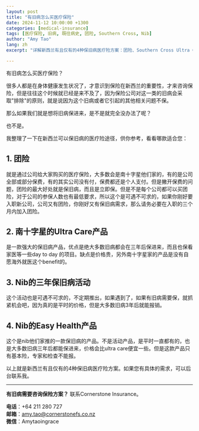 ```yaml
---
layout: post
title: "有旧病怎么买医疗保险"
date: 2024-11-12 10:00:00 +1300
categories: [medical-insurance]
tags: [医疗保险, 旧病, 既往病史, 团险, Southern Cross, Nib]
author: "Amy Tao"
lang: zh
excerpt: "详解新西兰有且仅有的4种保旧病医疗险方案：团险、Southern Cross Ultra Care、Nib三年保旧病活动和Nib Easy Health产品。"

---
```


有旧病怎么买医疗保险？

很多人都是在身体健康发生状况了，才意识到保险在新西兰的重要性，才来咨询保险，但是往往这个时候就已经是来不及了，因为保险公司对这一类的旧病会采取"排除"的原则，就是说因为这个旧病或者它引起的其他相关问题不保。

那么如果我们就是想将旧病保进来，是不是就完全没办法了呢？

也不是。

我整理了一下在新西兰可以保旧病的医疗险途径，供你参考，看看哪款适合您：

## 1. 团险

就是通过公司给大家购买的医疗保险，大多数会是南十字星他们家的，有的是公司全部或部分保费，有的其实公司没有付，保费都还是个人支付。但是撇开保费的问题，团险的最大好处就是保旧病，而且是立即保。但是不是每个公司都可以买团险，对于公司的参保人数也有最低要求，所以这个是可遇不可求的，如果你刚好要入职新公司，公司又有团险，你刚好又有保旧病需求，那么请务必要在入职的三个月内加入团险。

## 2. 南十字星的Ultra Care产品

是一款强大的保旧病产品，优点是绝大多数旧病都会在三年后保进来，而且也保看家医等一些day to day 的项目。缺点是价格贵，另外南十字星家的产品是没有自愿海外就医这个benefit的。

## 3. Nib的三年保旧病活动

这个活动也是可遇不可求的，不定期推出，如果遇到了，如果有旧病需要保，就抓紧机会吧，因为真的是平时的价格，但是大多数旧病3年后就能报销。

## 4. Nib的Easy Health产品

这个是nib他们家推的一款保旧病的产品。不是活动产品，是平时一直都有的，也是大多数旧病三年后都能保进来，价格会比ultra care便宜一些。但是这款产品只有基本险，专家和检查不能报。

以上就是新西兰有且仅有的4种保旧病医疗险方案。如果您有具体的需求，可以后台联系我。



---

**有旧病需要咨询保险方案？** 联系Cornerstone Insurance。

**电话**：+64 211 280 727  
**邮箱**：amy.tao@cornerstonefs.co.nz  
**微信**：Amytaoingrace
